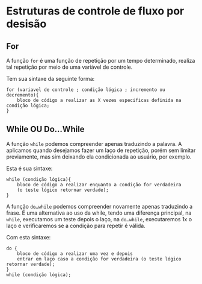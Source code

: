 # Estruturas de controle de fluxo por desisão

## For

A função ```for``` é uma função de repetição por um tempo determinado, realiza tal repetição por meio de uma variável de controle.


Tem sua sintaxe da seguinte forma: 

```
for (variavel de controle ; condição lógica ; incremento ou decremento){
    bloco de código a realizar as X vezes especificas definida na condição lógica;
}
```

## While OU Do...While

A função ```while``` podemos compreender apenas traduzindo a palavra. A aplicamos quando desejamos fazer um laço de repetição, porém sem limitar previamente, mas sim deixando ela condicionada ao usuário, por exemplo.

Esta é sua sintaxe:


```
while (condição lógica){
    bloco de código a realizar enquanto a condição for verdadeira
    (o teste lógico retornar verdade);
}
```

A função ```do…while``` podemos compreender novamente apenas traduzindo a frase. É uma alternativa ao uso da while, tendo uma diferença principal, na ```while```, executamos um teste depois o laço, na ```do…while```, executaremos 1x o laço e verificaremos se a condição para repetir é válida.

Com esta sintaxe:

```
do {
    bloco de código a realizar uma vez e depois
    entrar em laço caso a condição for verdadeira (o teste lógico retornar verdade);
}
while (condição lógica);
```
